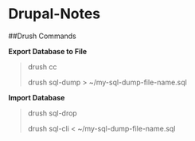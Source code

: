 Drupal-Notes
============

##Drush Commands

**Export Database to File**


> drush cc
>
> drush sql-dump > ~/my-sql-dump-file-name.sql

**Import Database**

> drush sql-drop
>
> drush sql-cli < ~/my-sql-dump-file-name.sql
